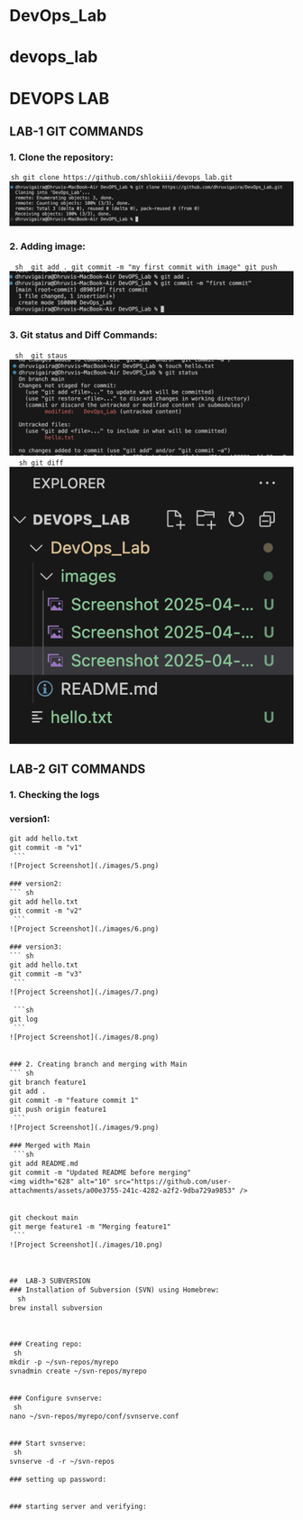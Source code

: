 # DevOps_Lab
# devops_lab
# DEVOPS LAB
## LAB-1 GIT COMMANDS

### 1. Clone the repository:
⁠ ```sh
git clone https://github.com/shlokiii/devops_lab.git
 ⁠⁠ ```
![Project Screenshot](./images/1.png)


### 2. Adding image:
⁠⁠ ``` sh 
git add .
git commit -m "my first commit with image"
git push
 ⁠⁠ ```
![Project Screenshot](./images/2.png)


### 3. Git status and Diff Commands:
⁠⁠ ``` sh 
git staus
 ⁠⁠ ```
![Project Screenshot](./images/3.png)
⁠ ```
⁠ sh
git diff
 ⁠⁠ ```
![Project Screenshot](./images/4.png)

## LAB-2 GIT COMMANDS
### 1. Checking the logs
### version1:
```⁠ sh
git add hello.txt
git commit -m "v1"      
 ```
![Project Screenshot](./images/5.png)

### version2:
```⁠ sh
git add hello.txt
git commit -m "v2"      
 ⁠```
![Project Screenshot](./images/6.png)

### version3:
```⁠ sh
git add hello.txt
git commit -m "v3"      
 ⁠```
![Project Screenshot](./images/7.png)

⁠ ```sh
git log
 ⁠```
![Project Screenshot](./images/8.png)


### 2. Creating branch and merging with Main
```⁠ sh
git branch feature1
git add .
git commit -m "feature commit 1"
git push origin feature1
 ⁠```
![Project Screenshot](./images/9.png)

### Merged with Main
⁠ ```sh
git add README.md
git commit -m "Updated README before merging"
<img width="628" alt="10" src="https://github.com/user-attachments/assets/a00e3755-241c-4282-a2f2-9dba729a9853" />


git checkout main
git merge feature1 -m "Merging feature1"
 ⁠```
![Project Screenshot](./images/10.png)



##  LAB-3 SUBVERSION
### Installation of Subversion (SVN) using Homebrew:
⁠  sh
brew install subversion
 ⁠


### Creating repo:
⁠ sh
mkdir -p ~/svn-repos/myrepo
svnadmin create ~/svn-repos/myrepo
 ⁠

### Configure svnserve:
⁠ sh
nano ~/svn-repos/myrepo/conf/svnserve.conf
 ⁠

### Start svnserve:
⁠ sh
svnserve -d -r ~/svn-repos
 ⁠
### setting up password:


### starting server and verifying:

